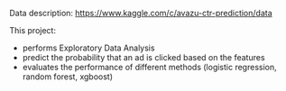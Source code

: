 Data description: https://www.kaggle.com/c/avazu-ctr-prediction/data

This project:
- performs Exploratory Data Analysis
- predict the probability that an ad is clicked based on the features
- evaluates the performance of different methods (logistic regression, random forest, xgboost)
